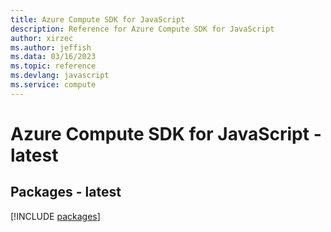 ```yaml
---
title: Azure Compute SDK for JavaScript
description: Reference for Azure Compute SDK for JavaScript
author: xirzec
ms.author: jeffish
ms.data: 03/16/2023
ms.topic: reference
ms.devlang: javascript
ms.service: compute
---
```

# Azure Compute SDK for JavaScript - latest
## Packages - latest
[!INCLUDE [packages](compute-index.md)]